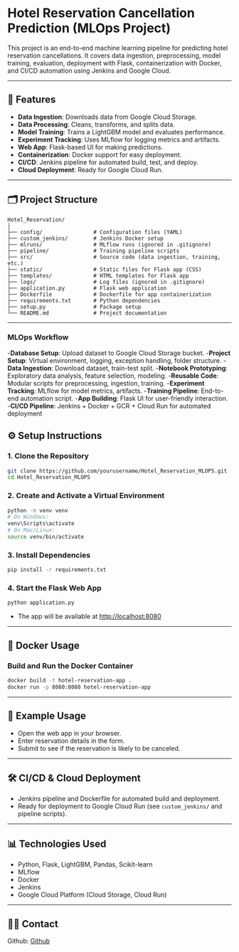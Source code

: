 # Hotel Reservation Cancellation Prediction (MLOps Project)

This project is an end-to-end machine learning pipeline for predicting hotel reservation cancellations. It covers data ingestion, preprocessing, model training, evaluation, deployment with Flask, containerization with Docker, and CI/CD automation using Jenkins and Google Cloud.

---

## 🚀 Features

- **Data Ingestion**: Downloads data from Google Cloud Storage.
- **Data Processing**: Cleans, transforms, and splits data.
- **Model Training**: Trains a LightGBM model and evaluates performance.
- **Experiment Tracking**: Uses MLflow for logging metrics and artifacts.
- **Web App**: Flask-based UI for making predictions.
- **Containerization**: Docker support for easy deployment.
- **CI/CD**: Jenkins pipeline for automated build, test, and deploy.
- **Cloud Deployment**: Ready for Google Cloud Run.

---

## 🗂️ Project Structure

```
Hotel_Reservation/
│
├── config/                # Configuration files (YAML)
├── custom_jenkins/        # Jenkins Docker setup
├── mlruns/                # MLflow runs (ignored in .gitignore)
├── pipeline/              # Training pipeline scripts
├── src/                   # Source code (data ingestion, training, etc.)
├── static/                # Static files for Flask app (CSS)
├── templates/             # HTML templates for Flask app
├── logs/                  # Log files (ignored in .gitignore)
├── application.py         # Flask web application
├── Dockerfile             # Dockerfile for app containerization
├── requirements.txt       # Python dependencies
├── setup.py               # Package setup
└── README.md              # Project documentation
```

---

### MLOps Workflow
-**Database Setup**: Upload dataset to Google Cloud Storage bucket.
-**Project Setup**: Virtual environment, logging, exception handling, folder structure.
-**Data Ingestion**: Download dataset, train-test split.
-**Notebook Prototyping**: Exploratory data analysis, feature selection, modeling.
-**Reusable Code**: Modular scripts for preprocessing, ingestion, training.
-**Experiment Tracking**: MLflow for model metrics, artifacts.
-**Training Pipeline**: End-to-end automation script.
-**App Building**: Flask UI for user-friendly interaction.
-**CI/CD Pipeline**: Jenkins + Docker + GCR + Cloud Run for automated deployment

## ⚙️ Setup Instructions

### 1. Clone the Repository

```bash
git clone https://github.com/yourusername/Hotel_Reservation_MLOPS.git
cd Hotel_Reservation_MLOPS
```

### 2. Create and Activate a Virtual Environment

```bash
python -m venv venv
# On Windows:
venv\Scripts\activate
# On Mac/Linux:
source venv/bin/activate
```

### 3. Install Dependencies

```bash
pip install -r requirements.txt
```


### 4. Start the Flask Web App

```bash
python application.py
```
- The app will be available at [http://localhost:8080](http://localhost:8080)

---

## 🐳 Docker Usage

### Build and Run the Docker Container

```bash
docker build -t hotel-reservation-app .
docker run -p 8080:8080 hotel-reservation-app
```

---

## 🧪 Example Usage

- Open the web app in your browser.
- Enter reservation details in the form.
- Submit to see if the reservation is likely to be canceled.

---

## 🛠️ CI/CD & Cloud Deployment

- Jenkins pipeline and Dockerfile for automated build and deployment.
- Ready for deployment to Google Cloud Run (see `custom_jenkins/` and pipeline scripts).

---

## 📊 Technologies Used

- Python, Flask, LightGBM, Pandas, Scikit-learn
- MLflow
- Docker
- Jenkins
- Google Cloud Platform (Cloud Storage, Cloud Run)

---



## 🙋‍♂️ Contact

Github: [Github](https://github.com/Jibin6713)
